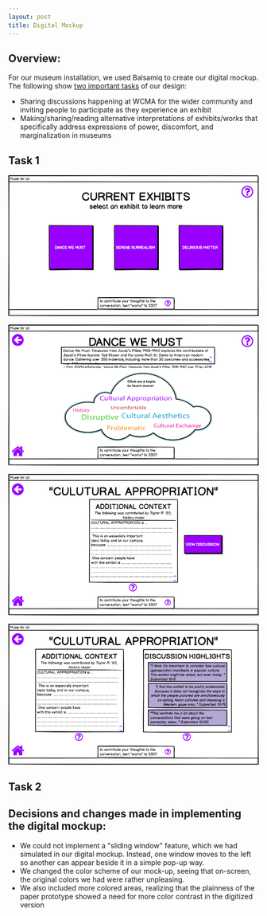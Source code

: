 ```yaml
---
layout: post
title: Digital Mockup
---
```


## Overview: 
For our museum installation, we used Balsamiq to create our digital mockup. The following show [two important tasks](https://museumsforall.github.io/2018-10-29-Paper-Prototype/) of our design: 
* Sharing discussions happening at WCMA for the wider community and inviting people to participate as they experience an exhibit
* Making/sharing/reading alternative interpretations of exhibits/works that specifically address expressions of power, discomfort, and marginalization in museums

## Task 1

![home](/img/home.png)

![exhibit](/img/exhibit.png) 

![additional context](/img/additional_context.png)

![discussion](/img/discussion.png)

## Task 2 

## Decisions and changes made in implementing the digital mockup:
* We could not implement a "sliding window" feature, which we had simulated in our digital mockup. Instead, one window moves to the left so another can appear beside it in a simple pop-up way.
* We changed the color scheme of our mock-up, seeing that on-screen, the original colors we had were rather unpleasing.
* We also included more colored areas, realizing that the plainness of the paper prototype showed a need for more color contrast in the digitized version
